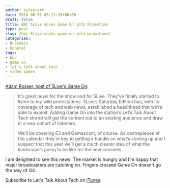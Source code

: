 ```yaml
---
author: kylestarr
date: 2014-06-02 05:11:33+00:00
draft: false
title: BBC 5Live moves Game On into Primetime
type: post
slug: /bbc-5live-moves-game-on-into-primetime/
categories:
- Business
- General
tags:
- bbc
- game on
- let's talk about tech
- video games
---
```


[Adam Rosser, host of 5Live's Game On](http://www.mcvuk.com/news/read/bbc-5live-pushes-video-games-show-into-primetime-slot/):

> It’s great news for the show and for 5Live. They’ve finally started to listen to my wild protestations. 5Live’s Saturday Edition has, with its coverage of tech and web news, established a beachhead that we’re able to exploit. Adding Game On into the station’s Let’s Talk About Tech strand will get the content out to an existing audience and draw in a new cohort of listeners.
>
> We’ll be covering E3 and Gamescom, of course. As centrepieces of the calendar they’re key to getting a handle on what’s coming up and I suspect that this year we’ll get a much clearer idea of what the landscape’s going to be like for the
new consoles.

I am delighted to see this news. The market is hungry and I'm happy that major broadcasters are catching on. Fingers crossed Game On doesn't go the way of G4.

Subscribe to Let's Talk About Tech on [iTunes](https://itunes.apple.com/us/podcast/lets-talk-about-tech/id581875435?mt=2&uo=4&at=1l3v2y3&ct=TSOG).
